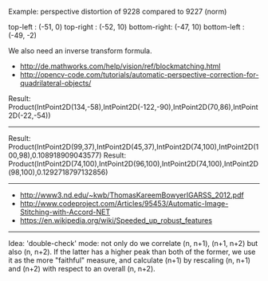 Example: perspective distortion of 9228 compared to 9227 (norm)

top-left    : (-51,  0)
top-right   : (-52, 10)
bottom-right: (-47, 10)
bottom-left : (-49, -2)

We also need an inverse transform formula.

- http://de.mathworks.com/help/vision/ref/blockmatching.html
- http://opencv-code.com/tutorials/automatic-perspective-correction-for-quadrilateral-objects/

Result: Product(IntPoint2D(134,-58),IntPoint2D(-122,-90),IntPoint2D(70,86),IntPoint2D(-22,-54))

--------------

Result: Product(IntPoint2D(99,37),IntPoint2D(45,37),IntPoint2D(74,100),IntPoint2D(100,98),0.108918909043577)
Result: Product(IntPoint2D(74,100),IntPoint2D(96,100),IntPoint2D(74,100),IntPoint2D(98,100),0.1292718797132856)

--------------

- http://www3.nd.edu/~kwb/ThomasKareemBowyerIGARSS_2012.pdf
- http://www.codeproject.com/Articles/95453/Automatic-Image-Stitching-with-Accord-NET
- https://en.wikipedia.org/wiki/Speeded_up_robust_features

--------------

Idea: 'double-check' mode: not only do we correlate (n, n+1), (n+1, n+2) but also (n, n+2). If the latter
has a higher peak than both of the former, we use it as the more "faithful" measure, and calculate (n+1)
by rescaling (n, n+1) and (n+2) with respect to an overall (n, n+2).